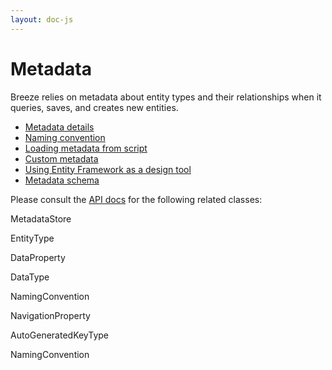 ```yaml
---
layout: doc-js
---
```

# Metadata

Breeze relies on metadata about entity types and their relationships when it queries, saves, and creates new entities.

* [Metadata details](http://www.breezejs.com/documentation/breeze-metadata-details)
* [Naming convention](http://www.breezejs.com/documentation/naming-convention)
* [Loading metadata from script](http://www.breezejs.com/documentation/load-metadata-script)
* [Custom metadata](http://www.breezejs.com/documentation/metadata-by-hand)
* [Using Entity Framework as a design tool](http://www.breezejs.com/documentation/ef-design-tool)
* [Metadata schema](http://www.breezejs.com/documentation/metadata-schema)



Please consult the [API docs](http://www.breezejs.com/sites/all/apidocs/index.html) for the following related classes:

<span class="codeword">MetadataStore</span>

<span class="codeword">EntityType</span>

<span class="codeword">DataProperty</span>

<span class="codeword">DataType</span>

<span class="codeword">NamingConvention</span>

<span class="codeword">NavigationProperty</span>

<span class="codeword">AutoGeneratedKeyType</span>

<span class="codeword">NamingConvention</span>


